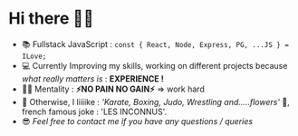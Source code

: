 # Hi there 👋🏻

- 📚  Fullstack JavaScript : `const { React, Node, Express, PG, ...JS } = ILove;`
- 💻  Currently Improving my skills, working on different projects because *what really matters is* : **EXPERIENCE !**
- 💪🏻  Mentality : **⚡️NO PAIN NO GAIN⚡️** => work hard
- 🤡  Otherwise, I liiiike : *'Karate, Boxing, Judo, Wrestling and.....flowers'* 🤫, french famous joke : 'LES INCONNUS'. 
- 😎  *Feel free to contact me if you have any questions / queries*